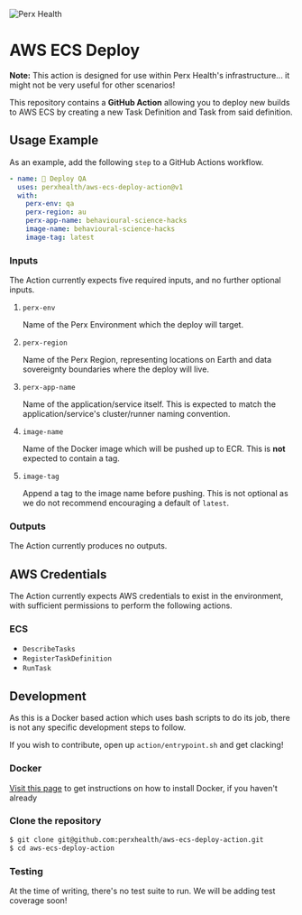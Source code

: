 ![Perx Health](https://user-images.githubusercontent.com/4101096/163123610-9dfa9263-1518-4f5d-8839-9ddc142a513e.png)

# AWS ECS Deploy

**Note:** This action is designed for use within Perx Health's infrastructure...
it might not be very useful for other scenarios!

This repository contains a **GitHub Action** allowing you to deploy new builds
to AWS ECS by creating a new Task Definition and Task from said definition.

## Usage Example

As an example, add the following `step` to a GitHub Actions workflow.

```yaml
- name: 🚀 Deploy QA
  uses: perxhealth/aws-ecs-deploy-action@v1
  with:
    perx-env: qa
    perx-region: au
    perx-app-name: behavioural-science-hacks
    image-name: behavioural-science-hacks
    image-tag: latest
```

### Inputs

The Action currently expects five required inputs, and no further optional
inputs.

1. `perx-env`

    Name of the Perx Environment which the deploy will target.

2. `perx-region`

    Name of the Perx Region, representing locations on Earth and data
    sovereignty boundaries where the deploy will live.

3. `perx-app-name`

    Name of the application/service itself. This is expected to match the
    application/service's cluster/runner naming convention.

4. `image-name`

    Name of the Docker image which will be pushed up to ECR. This is **not**
    expected to contain a tag.

5. `image-tag`

    Append a tag to the image name before pushing. This is not optional as we
    do not recommend encouraging a default of `latest`.

### Outputs

The Action currently produces no outputs.

## AWS Credentials

The Action currently expects AWS credentials to exist in the environment, with
sufficient permissions to perform the following actions.

### ECS

- `DescribeTasks`
- `RegisterTaskDefinition`
- `RunTask`

## Development

As this is a Docker based action which uses bash scripts to do its job, there
is not any specific development steps to follow.

If you wish to contribute, open up `action/entrypoint.sh` and get clacking!

### Docker

[Visit this page](https://docs.docker.com/get-docker/) to get instructions on
how to install Docker, if you haven't already

### Clone the repository

```bash
$ git clone git@github.com:perxhealth/aws-ecs-deploy-action.git
$ cd aws-ecs-deploy-action
```

### Testing

At the time of writing, there's no test suite to run. We will be adding test
coverage soon!
